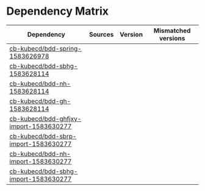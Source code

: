 # Dependency Matrix

Dependency | Sources | Version | Mismatched versions
---------- | ------- | ------- | -------------------
[cb-kubecd/bdd-spring-1583626978](https://github.com/cb-kubecd/bdd-spring-1583626978.git) |  | []() | 
[cb-kubecd/bdd-sbhg-1583628114](https://github.com/cb-kubecd/bdd-sbhg-1583628114.git) |  | []() | 
[cb-kubecd/bdd-nh-1583628114](https://github.com/cb-kubecd/bdd-nh-1583628114.git) |  | []() | 
[cb-kubecd/bdd-gh-1583628114](https://github.com/cb-kubecd/bdd-gh-1583628114.git) |  | []() | 
[cb-kubecd/bdd-ghfjxy-import-1583630277](https://github.com/cb-kubecd/bdd-ghfjxy-import-1583630277.git) |  | []() | 
[cb-kubecd/bdd-sbrp-import-1583630277](https://github.com/cb-kubecd/bdd-sbrp-import-1583630277.git) |  | []() | 
[cb-kubecd/bdd-nh-import-1583630277](https://github.com/cb-kubecd/bdd-nh-import-1583630277.git) |  | []() | 
[cb-kubecd/bdd-sbhg-import-1583630277](https://github.com/cb-kubecd/bdd-sbhg-import-1583630277.git) |  | []() | 
